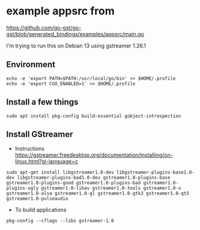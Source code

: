 # example appsrc from 
https://github.com/go-gst/go-gst/blob/generated_bindings/examples/appsrc/main.go

I'm trying to run this on Debian 13 using gstreamer 1.26.1

## Environment
```
echo -e 'export PATH=$PATH:/usr/local/go/bin' >> $HOME/.profile
echo -e 'export CGO_ENABLED=1' >> $HOME/.profile
```

## Install a few things
```
sudo apt install pkg-config build-essential gobject-introspection
```

## Install GStreamer
- Instructions https://gstreamer.freedesktop.org/documentation/installing/on-linux.html?gi-language=c
```
sudo apt-get install libgstreamer1.0-dev libgstreamer-plugins-base1.0-dev libgstreamer-plugins-bad1.0-dev gstreamer1.0-plugins-base gstreamer1.0-plugins-good gstreamer1.0-plugins-bad gstreamer1.0-plugins-ugly gstreamer1.0-libav gstreamer1.0-tools gstreamer1.0-x gstreamer1.0-alsa gstreamer1.0-gl gstreamer1.0-gtk3 gstreamer1.0-qt5 gstreamer1.0-pulseaudio
```

- To build applications
```
pkg-config --cflags --libs gstreamer-1.0
```


